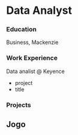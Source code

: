 # Data Analyst

### Education
Business, Mackenzie

### Work Experience
Data analist @ Keyence
- project
- title

### Projects
Jogo
- 
